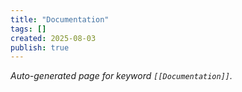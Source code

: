 ```yaml
---
title: "Documentation"
tags: []
created: 2025-08-03
publish: true
---
```


_Auto-generated page for keyword `[[Documentation]]`._
